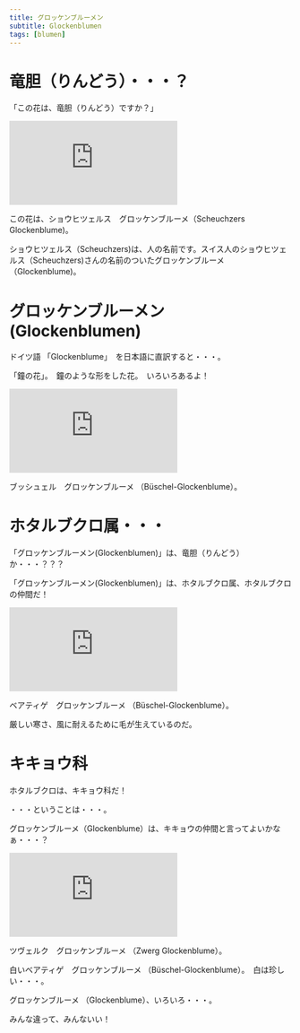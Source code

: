 ```yaml
---
title: グロッケンブルーメン
subtitle: Glockenblumen
tags: [blumen]
---
```


# 竜胆（りんどう）・・・？

「この花は、竜胆（りんどう）ですか？」

![scheuchzersglockenblume](https://piwigo.schickl.de/i.php?/upload/2024/07/21/20240721150915-f253b031-me.jpg)

この花は、ショウヒツェルス　グロッケンブルーメ（Scheuchzers Glockenblume)。

ショウヒツェルス（Scheuchzers)は、人の名前です。スイス人のショウヒツェルス（Scheuchzers)さんの名前のついたグロッケンブルーメ（Glockenblume)。


# グロッケンブルーメン(Glockenblumen)

ドイツ語 「Glockenblume」　を日本語に直訳すると・・・。

「鐘の花」。　鐘のような形をした花。　いろいろあるよ！

![bueschelglockenblume](https://piwigo.schickl.de/i.php?/upload/2024/07/21/20240721151921-e6f5eee3-me.jpg)

ブッシュェル　グロッケンブルーメ （Büschel-Glockenblume）。


# ホタルブクロ属・・・

「グロッケンブルーメン(Glockenblumen)」は、竜胆（りんどう）か・・・？？？

「グロッケンブルーメン(Glockenblumen)」は、ホタルブクロ属、ホタルブクロの仲間だ！

![baertigeglockenblume](https://piwigo.schickl.de/i.php?/upload/2023/12/29/20231229103102-1c346c88-me.jpg)

ベアティゲ　グロッケンブルーメ （Büschel-Glockenblume）。

厳しい寒さ、風に耐えるために毛が生えているのだ。


# キキョウ科

ホタルブクロは、キキョウ科だ！

・・・ということは・・・。

グロッケンブルーメ（Glockenblume）は、キキョウの仲間と言ってよいかなぁ・・・？

![zwergglockenblume](https://piwigo.schickl.de/i.php?/upload/2024/07/21/20240721151618-91f5aa39-me.jpg)

ツヴェルク　グロッケンブルーメ （Zwerg Glockenblume）。

白いベアティゲ　グロッケンブルーメ （Büschel-Glockenblume）。　白は珍しい・・・。

グロッケンブルーメ （Glockenblume）、いろいろ・・・。

みんな違って、みんないい！



